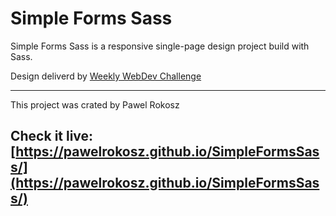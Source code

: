# Simple Forms Sass

Simple Forms Sass is a responsive single-page design project build with Sass.

Design deliverd by [Weekly WebDev Challenge](https://www.facebook.com/groups/940002776068923)

----------
This project was crated by Pawel Rokosz
## Check it live: [https://pawelrokosz.github.io/SimpleFormsSass/](https://pawelrokosz.github.io/SimpleFormsSass/)
